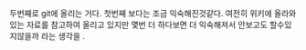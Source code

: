 두번째로 git에 올리는 거다. 첫번째 보다는 조금 익숙해진것같다. 
여전히 위키에 올라와있는 자료를 참고하여 올리고 있지만 몇번 더 하다보면 더 익숙해져서 안보고도 할수있지않을까 라는 생각을 .
